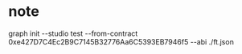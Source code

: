 # note

graph init --studio test --from-contract 0xe427D7C4Ec2B9C7145B32776Aa6C5393EB7946f5 --abi ./ft.json
